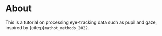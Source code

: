 # About

This is a tutorial on processing eye-tracking data such as pupil and gaze, inspired by {cite:p}`mathot_methods_2022`.
